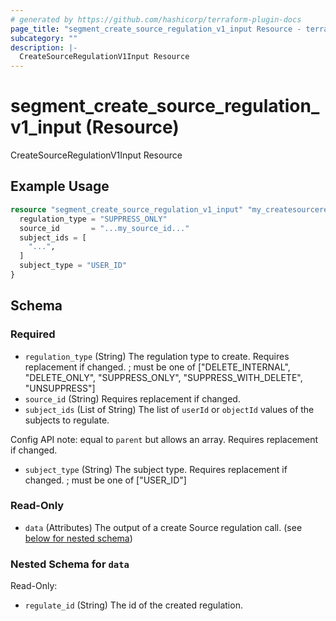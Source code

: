 ```yaml
---
# generated by https://github.com/hashicorp/terraform-plugin-docs
page_title: "segment_create_source_regulation_v1_input Resource - terraform-provider-segment"
subcategory: ""
description: |-
  CreateSourceRegulationV1Input Resource
---
```


# segment_create_source_regulation_v1_input (Resource)

CreateSourceRegulationV1Input Resource

## Example Usage

```terraform
resource "segment_create_source_regulation_v1_input" "my_createsourceregulationv1input" {
  regulation_type = "SUPPRESS_ONLY"
  source_id       = "...my_source_id..."
  subject_ids = [
    "...",
  ]
  subject_type = "USER_ID"
}
```

<!-- schema generated by tfplugindocs -->
## Schema

### Required

- `regulation_type` (String) The regulation type to create. Requires replacement if changed. ; must be one of ["DELETE_INTERNAL", "DELETE_ONLY", "SUPPRESS_ONLY", "SUPPRESS_WITH_DELETE", "UNSUPPRESS"]
- `source_id` (String) Requires replacement if changed.
- `subject_ids` (List of String) The list of `userId` or `objectId` values of the subjects to regulate.

Config API note: equal to `parent` but allows an array.
Requires replacement if changed.
- `subject_type` (String) The subject type. Requires replacement if changed. ; must be one of ["USER_ID"]

### Read-Only

- `data` (Attributes) The output of a create Source regulation call. (see [below for nested schema](#nestedatt--data))

<a id="nestedatt--data"></a>
### Nested Schema for `data`

Read-Only:

- `regulate_id` (String) The id of the created regulation.


